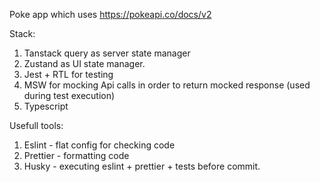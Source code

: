 Poke app which uses https://pokeapi.co/docs/v2

Stack:
1. Tanstack query as server state manager
2. Zustand as UI state manager.
3. Jest + RTL for testing
4. MSW for mocking Api calls in order to return mocked response (used during test execution)
5. Typescript

Usefull tools:
1. Eslint - flat config for checking code
2. Prettier - formatting code
3. Husky - executing eslint + prettier + tests before commit.

